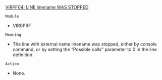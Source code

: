 [VIRPF04I LINE linename WAS STOPPED](https://virtel.readthedocs.io/en/latest/manuals/virtel/Virtel459MG/messages.html?highlight=VIRPF04I#VIRPF04I)

`Module`
- VIR0PRF

`Meaning`
- The line with external name linename was stopped, either by console command, or by setting the “Possible calls” parameter to 0 in the line definition.

`Action`
- None.
